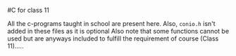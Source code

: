 #C for class 11

All the c-programs taught in school are present here.
Also, `conio.h` isn't added in these files as it is optional
Also note that some functions cannot be used but are anyways included to fulfill the requirement of course (Class 11).....
